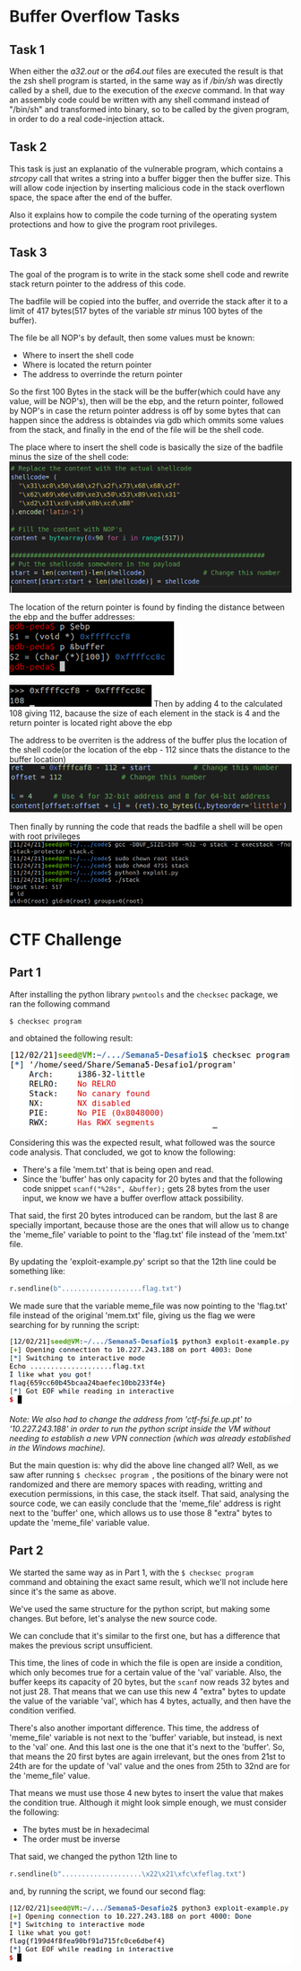 # Buffer Overflow Tasks

## Task 1
When either the *a32.out* or the *a64.out* files are executed the result is that the zsh shell program is started, in the same way as if */bin/sh* was directly called by a shell, due to the execution of the *execve* command.
In that way an assembly code could be written with any shell command instead of "/bin/sh" and transformed into binary, so to be called by the given program, in order to do a real code-injection attack.

## Task 2
This task is just an explanatio of the vulnerable program, which contains a *strcopy* call that writes a string into a buffer bigger then the buffer size. This will allow code injection by inserting malicious code in the stack overflown space, the space after the end of the buffer.

Also it explains how to compile the code turning of the operating system protections and how to give the program root privileges.

## Task 3
The goal of the program is to write in the stack some shell code and rewrite stack return pointer to the address of this code.

The badfile will be copied into the buffer, and override the stack after it to a limit of 417 bytes(517 bytes of the variable *str* minus 100 bytes of the buffer).

The file be all NOP's by default, then some values must be known:
* Where to insert the shell code
* Where is located the return pointer
* The address to overrinde the return pointer

So the first 100 Bytes in the stack will be the buffer(which could have any value, will be NOP's), then will be the ebp, and the return pointer, followed by NOP's in case the return pointer address is off by some bytes that can happen since the address is obtaindes via gdb which ommits some values from the stack, and finally in the end of the file will be the shell code.

The place where to insert the shell code is basically the size of the badfile minus the size of the shell code:
![START](pictures/logbook5/start.png)

The location of the return pointer is found by finding the distance between the ebp and the buffer addresses:
![OFFSET](pictures/logbook5/offset.png)

![SUB](pictures/logbook5/subtraction.png)
Then by adding 4 to the calculated 108 giving 112, bacause the size of each element in the stack is 4 and the return pointer is located right above the ebp

The address to be overriten is the address of the buffer plus the location of the shell code(or the location of the ebp - 112 since thats the distance to the buffer location)
![RET](pictures/logbook5/return.png)

Then finally by running the code that reads the badfile a shell will be open with root privileges
![RESULT](pictures/logbook5/result.png)

# CTF Challenge

## Part 1

After installing the python library ```pwntools``` and the ```checksec``` package, we ran the following command

```console
$ checksec program 
```

and obtained the following result:

![CTF5 1](pictures/logbook5/ctf1.png "Checksec Result")

Considering this was the expected result, what followed was the source code analysis. That concluded, we got to know the following:

- There's a file 'mem.txt' that is being open and read.
- Since the 'buffer' has only capacity for 20 bytes and that the following code snippet ```scanf("%28s", &buffer);``` gets 28 bytes from the user input, we know we have a buffer overflow attack possibility.

That said, the first 20 bytes introduced can be random, but the last 8 are specially important, because those are the ones that will allow us to change the 'meme_file' variable to point to the 'flag.txt' file instead of the 'mem.txt' file.

By updating the 'exploit-example.py' script so that the 12th line could be something like:

```python
r.sendline(b"....................flag.txt")
```

We made sure that the variable meme_file was now pointing to the 'flag.txt' file instead of the original 'mem.txt' file, giving us the flag we were searching for by running the script:

![CTF5 2](pictures/logbook5/ctf2.png "First flag")

*Note: We also had to change the address from 'ctf-fsi.fe.up.pt' to '10.227.243.188' in order to run the python script inside the VM without needing to establish a new VPN connection (which was already established in the Windows machine).*

But the main question is: why did the above line changed all? Well, as we saw after running ```$ checksec program ```, the positions of the binary were not randomized and there are memory spaces with reading, writting and execution permissions, in this case, the stack itself. That said, analysing the source code, we can easily conclude that the 'meme_file' address is right next to the 'buffer' one, which allows us to use those 8 "extra" bytes to update the 'meme_file' variable value.

## Part 2

We started the same way as in Part 1, with the ```$ checksec program``` command and obtaining the exact same result, which we'll not include here since it's the same as above.

We've used the same structure for the python script, but making some changes. But before, let's analyse the new source code.

We can conclude that it's similar to the first one, but has a difference that makes the previous script unsufficient.

This time, the lines of code in which the file is open are inside a condition, which only becomes true for a certain value of the 'val' variable. Also, the buffer keeps its capacity of 20 bytes, but the ``scanf`` now reads 32 bytes and not just 28. That means that we can use this new 4 "extra" bytes to update the value of the variable 'val', which has 4 bytes, actually, and then have the condition verified.

There's also another important difference. This time, the address of 'meme_file' variable is not next to the 'buffer' variable, but instead, is next to the 'val' one. And this last one is the one that it's next to the 'buffer'. So, that means the 20 first bytes are again irrelevant, but the ones from 21st to 24th are for the update of 'val' value and the ones from 25th to 32nd are for the 'meme_file' value. 

That means we must use those 4 new bytes to insert the value that makes the condition true. Although it might look simple enough, we must consider the following:

- The bytes must be in hexadecimal
- The order must be inverse

That said, we changed the python 12th line to

```python
r.sendline(b"....................\x22\x21\xfc\xfeflag.txt")
```

and, by running the script, we found our second flag:

![CTF5 3](pictures/logbook5/ctf3.png "Second flag")

